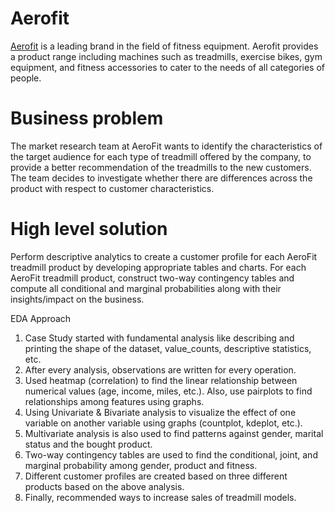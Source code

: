 # Aerofit
[Aerofit](https://aerofit.co/) is a leading brand in the field of fitness equipment. Aerofit provides a product range including machines such as treadmills, exercise bikes, gym equipment, and fitness accessories to cater to the needs of all categories of people.

# Business problem
The market research team at AeroFit wants to identify the characteristics of the target audience for each type of treadmill offered by the company, to provide a better recommendation of the treadmills to the new customers. The team decides to investigate whether there are differences across the product with respect to customer characteristics.

# High level solution
Perform descriptive analytics to create a customer profile for each AeroFit treadmill product by developing appropriate tables and charts. For each AeroFit treadmill product, construct two-way contingency tables and compute all conditional and marginal probabilities along with their insights/impact on the business.

EDA Approach
1. Case Study started with fundamental analysis like describing and printing the shape of the dataset, value_counts, descriptive statistics, etc. 
2. After every analysis, observations are written for every operation.
3. Used heatmap (correlation) to find the linear relationship between numerical values (age, income, miles, etc.). Also, use pairplots to find relationships among features using graphs.
4. Using Univariate & Bivariate analysis to visualize the effect of one variable on another variable using graphs (countplot, kdeplot, etc.).
5. Multivariate analysis is also used to find patterns against gender, marital status and the bought product.
6. Two-way contingency tables are used to find the conditional, joint, and marginal probability among gender, product and fitness.
7. Different customer profiles are created based on three different products based on the above analysis.
8. Finally, recommended ways to increase sales of treadmill models.


